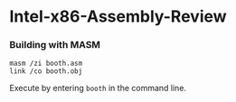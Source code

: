 # Intel-x86-Assembly-Review
### Building with MASM
```
masm /zi booth.asm
link /co booth.obj
```
Execute by entering `booth` in the command line.

